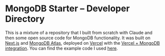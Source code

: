 # MongoDB Starter – Developer Directory

This is a mixture of a repository that I built from scratch with Claude and then some open source code for MongoDB functionality. It was built on [Next.js](https://nextjs.org/) and [MongoDB Atlas](https://www.mongodb.com/atlas/database), deployed on [Vercel](https://vercel.com/) with the [Vercel + MongoDB integration](https://vercel.com/integrations/mongodbatlas). You can find the example code I used [here](https://github.com/vercel/mongodb-starter).
